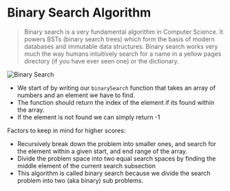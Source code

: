 # Binary Search Algorithm
> Binary search is a very fundamental algorithm in Computer Science. It powers BSTs (binary search trees) which form the basis of modern databases and immutable data structures. Binary search works very much the way humans intuitively search for a name in a yellow pages directory (if you have ever seen one) or the dictionary.

![Binary Search](https://upload.wikimedia.org/wikipedia/commons/thumb/8/83/Binary_Search_Depiction.svg/470px-Binary_Search_Depiction.svg.png)

* We start of by writing our `binarySearch` function that takes an array of numbers and an element we have to find.
* The function should return the index of the element if its found within the array.
* If the element is not found we can simply return -1

Factors to keep in mind for higher scores:
* Recursively break down the problem into smaller ones, and search for the element within a given start, and end range of the array.
* Divide the problem space into two equal search spaces by finding the middle element of the current search subsection
* This algorithm is called binary search because we divide the search problem into two (aka binary) sub problems.
